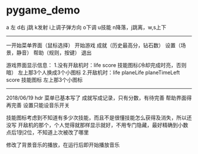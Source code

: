 # pygame_demo

a 左 d右  j跳 k发射  i上调子弹方向 o下调  u技能
n降落，j跳离，w,s上下

-----------------------------------------------------------------
一开始菜单界面（鼠标选择）
开始游戏
成就（历史最高分，钻石数）
设置（场景，静音）
帮助（规则，按键）
退出


游戏界面显示信息：
1.没有开敌机时：life score 技能图标(冷却完成时亮，否则暗） 
  左上那3个人换成3个小图标 
2.开敌机时：life planeLife planeTimeLeft score 技能图标 左上那3个小图标 



---------------------------------------------
2018/06/19  hdr
菜单已基本写了
成就写成记录，只有分数，有待完善
帮助界面得再完善
设置只能设音乐开关

技能图标考虑到不知道有多少次技能，而且不是很懂技能怎么获得及消失，所以还没写
开敌机的那个，个人觉得就那样显示就好，不用专门隐藏，最好精确到小数点后1到2位，不知道上次被改了哪里

修改了背景音乐的播放，在运行后即开始播放音乐
